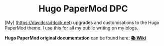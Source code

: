 <h1 align=center>Hugo PaperMod DPC</h1>

[My] (https://davidcraddock.net) upgrades and customisations to the Hugo PaperMod theme. I use this for all my public writing on my blogs.

**Hugo PaperMod original documentation** can be found here: [**📚 Wiki**](https://github.com/adityatelange/hugo-PaperMod/wiki)

